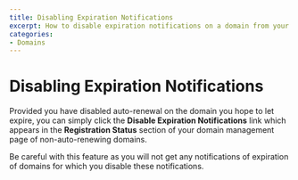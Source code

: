```yaml
---
title: Disabling Expiration Notifications
excerpt: How to disable expiration notifications on a domain from your DNSimple account.
categories:
- Domains
---
```

# Disabling Expiration Notifications

Provided you have disabled auto-renewal on the domain you hope to let expire, you can simply click the **Disable Expiration Notifications** link which appears in the **Registration Status** section of your domain management page of non-auto-renewing domains.

Be careful with this feature as you will not get any notifications of expiration of domains for which you disable these notifications.
